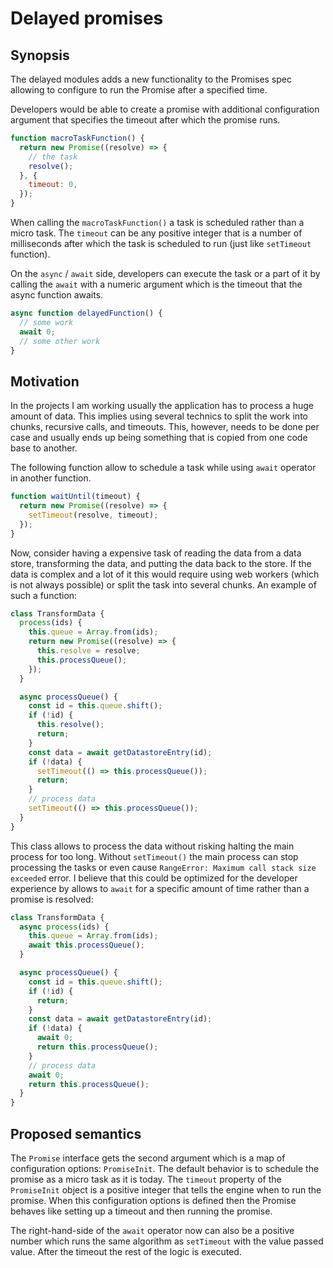 # Delayed promises

## Synopsis

The delayed modules adds a new functionality to the Promises spec allowing to configure to run the Promise after a specified time.

Developers would be able to create a promise with additional configuration argument that specifies the timeout after which the promise runs.

```javascript
function macroTaskFunction() {
  return new Promise((resolve) => {
    // the task
    resolve();
  }, {
    timeout: 0,
  });
}
```

When calling the `macroTaskFunction()` a task is scheduled rather than a micro task. The `timeout` can be any positive integer that is a number of milliseconds after which the task is scheduled to run (just like `setTimeout` function).

On the `async` / `await` side, developers can execute the task or a part of it by calling the `await` with a numeric argument which is the timeout that the async function awaits.

```javascript
async function delayedFunction() {
  // some work
  await 0;
  // some other work
}
```

## Motivation

In the projects I am working usually the application has to process a huge amount of data. This implies using several technics to split the work into chunks, recursive calls, and timeouts. This, however, needs to be done per case and usually ends up being something that is copied from one code base to another.

The following function allow to schedule a task while using `await` operator in another function.

```javascript
function waitUntil(timeout) {
  return new Promise((resolve) => {
    setTimeout(resolve, timeout);
  });
}
```

Now, consider having a expensive task of reading the data from a data store, transforming the data, and putting the data back to the store. If the data is complex and a lot of it this would require using web workers (which is not always possible) or split the task into several chunks. An example of such a function:

```javascript
class TransformData {
  process(ids) {
    this.queue = Array.from(ids);
    return new Promise((resolve) => {
      this.resolve = resolve;
      this.processQueue();
    });
  }

  async processQueue() {
    const id = this.queue.shift();
    if (!id) {
      this.resolve();
      return;
    }
    const data = await getDatastoreEntry(id);
    if (!data) {
      setTimeout(() => this.processQueue());
      return;
    }
    // process data
    setTimeout(() => this.processQueue());
  }
}
```

This class allows to process the data without risking halting the main process for too long. Without `setTimeout()` the main process can stop processing the tasks or even cause `RangeError: Maximum call stack size exceeded` error.
I believe that this could be optimized for the developer experience by allows to `await` for a specific amount of time rather than a promise is resolved:

```javascript
class TransformData {
  async process(ids) {
    this.queue = Array.from(ids);
    await this.processQueue();
  }

  async processQueue() {
    const id = this.queue.shift();
    if (!id) {
      return;
    }
    const data = await getDatastoreEntry(id);
    if (!data) {
      await 0;
      return this.processQueue();
    }
    // process data
    await 0;
    return this.processQueue();
  }
}
```

## Proposed semantics

The `Promise` interface gets the second argument which is a map of configuration options: `PromiseInit`. The default behavior is to schedule the promise as a micro task as it is today.
The `timeout` property of the `PromiseInit` object is a positive integer that tells the engine when to run the promise. When this configuration options is defined then the Promise behaves like setting up a timeout and then running the promise.

The right-hand-side of the `await` operator now can also be a positive number which runs the same algorithm as `setTimeout` with the value passed value. After the timeout the rest of the logic is executed.